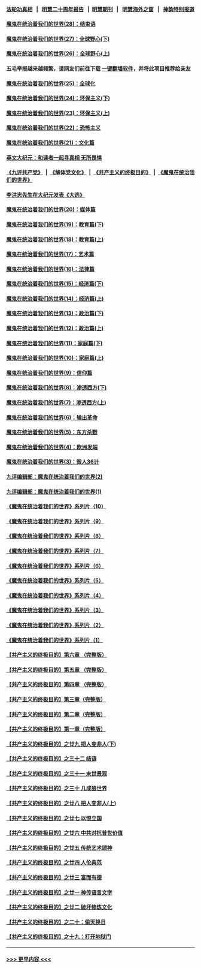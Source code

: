#### [法轮功真相](https://github.com/gfw-breaker/truth/blob/master/README.md?t=0) &nbsp;&nbsp;|&nbsp;&nbsp; [明慧二十周年报告](https://github.com/gfw-breaker/mh-reports/blob/master/README.md?t=0) &nbsp;&nbsp;|&nbsp;&nbsp;[明慧期刊](https://github.com/gfw-breaker/mh-qikan) &nbsp;&nbsp;|&nbsp;&nbsp; [明慧海外之窗](https://github.com/gfw-breaker/mh-news/blob/master/README.md?t=0) &nbsp;&nbsp;|&nbsp;&nbsp; [神韵特别报道](https://github.com/gfw-breaker/mh-news/blob/master/shenyun.md?t=0)
#### [魔鬼在统治着我们的世界(28)：结束语](../pages/nsc422/n10936246.md?t=07041401) 
#### [魔鬼在统治着我们的世界(27)：全球野心(下)](../pages/nsc422/n10928319.md?t=07041401) 
#### [魔鬼在统治着我们的世界(26)：全球野心(上)](../pages/nsc422/n10900318.md?t=07041401) 
#### 五毛举报越来越频繁，请网友们前往下载 [一键翻墙软件](https://github.com/gfw-breaker/ssr-accounts)，并将此项目推荐给亲友
#### [魔鬼在统治着我们的世界(25)：全球化](../pages/nsc422/n10788205.md?t=07041401) 
#### [魔鬼在统治着我们的世界(24)：环保主义(下)](../pages/nsc422/n10695307.md?t=07041401) 
#### [魔鬼在统治着我们的世界(23)：环保主义(上)](../pages/nsc422/n10688613.md?t=07041401) 
#### [魔鬼在统治着我们的世界(22)：恐怖主义](../pages/nsc422/n10614727.md?t=07041401) 
#### [魔鬼在统治着我们的世界(21)：文化篇](../pages/nsc422/n10597706.md?t=07041401) 
#### [英文大纪元：和读者一起寻真相 无所畏惧](../pages/nsc422/n12542027.md?t=07041401) 
#### [《九评共产党》](https://github.com/begood0513/9ping.md/blob/master/README.md) &nbsp;|&nbsp; [《解体党文化》](../../../../jtdwh.md/blob/master/README.md)  &nbsp;|&nbsp; [《共产主义的终极目的》](../../../../gczydzjmd.md/blob/master/README.md) &nbsp;|&nbsp; [《魔鬼在统治我们的世界》](../../../../mgztzwmdsj.md/blob/master/README.md) 
#### [李洪志先生在大纪元发表《大选》](../pages/nsc422/n12534746.md?t=07041401) 
#### [魔鬼在统治着我们的世界(20)：媒体篇](../pages/nsc422/n10586579.md?t=07041401) 
#### [魔鬼在统治着我们的世界(19)：教育篇(下)](../pages/nsc422/n10564808.md?t=07041401) 
#### [魔鬼在统治着我们的世界(18)：教育篇(上)](../pages/nsc422/n10526970.md?t=07041401) 
#### [魔鬼在统治着我们的世界(17)：艺术篇](../pages/nsc422/n10499093.md?t=07041401) 
#### [魔鬼在统治着我们的世界(16)：法律篇](../pages/nsc422/n10485969.md?t=07041401) 
#### [魔鬼在统治着我们的世界(15)：经济篇(下)](../pages/nsc422/n10469975.md?t=07041401) 
#### [魔鬼在统治着我们的世界(14)：经济篇(上)](../pages/nsc422/n10457370.md?t=07041401) 
#### [魔鬼在统治着我们的世界(13)：政治篇(下)](../pages/nsc422/n10448270.md?t=07041401) 
#### [魔鬼在统治着我们的世界(12)：政治篇(上)](../pages/nsc422/n10444576.md?t=07041401) 
#### [魔鬼在统治着我们的世界(11)：家庭篇(下)](../pages/nsc422/n10440961.md?t=07041401) 
#### [魔鬼在统治着我们的世界(10)：家庭篇(上)](../pages/nsc422/n10435448.md?t=07041401) 
#### [魔鬼在统治着我们的世界(9)：信仰篇](../pages/nsc422/n10432159.md?t=07041401) 
#### [魔鬼在统治着我们的世界(8)：渗透西方(下)](../pages/nsc422/n10429603.md?t=07041401) 
#### [魔鬼在统治着我们的世界(7)：渗透西方(上)](../pages/nsc422/n10426013.md?t=07041401) 
#### [魔鬼在统治着我们的世界(6)：输出革命](../pages/nsc422/n10421536.md?t=07041401) 
#### [魔鬼在统治着我们的世界(5)：东方杀戮](../pages/nsc422/n10417707.md?t=07041401) 
#### [魔鬼在统治着我们的世界(4)：欧洲发端](../pages/nsc422/n10414890.md?t=07041401) 
#### [魔鬼在统治着我们的世界(3)：毁人36计](../pages/nsc422/n10411583.md?t=07041401) 
#### [九评编辑部：魔鬼在统治着我们的世界(2)](../pages/nsc422/n10410036.md?t=07041401) 
#### [九评编辑部：魔鬼在统治着我们的世界(1)](../pages/nsc422/n10406825.md?t=07041401) 
#### [《魔鬼在统治着我们的世界》系列片（10）](../pages/nsc422/n12292670.md?t=07041401) 
#### [《魔鬼在统治着我们的世界》系列片（9）](../pages/nsc422/n12290859.md?t=07041401) 
#### [《魔鬼在统治着我们的世界》系列片（8）](../pages/nsc422/n12287445.md?t=07041401) 
#### [《魔鬼在统治着我们的世界》系列片（7）](../pages/nsc422/n12283425.md?t=07041401) 
#### [《魔鬼在统治着我们的世界》系列片（6）](../pages/nsc422/n12282314.md?t=07041401) 
#### [《魔鬼在统治着我们的世界》系列片（5）](../pages/nsc422/n12281419.md?t=07041401) 
#### [《魔鬼在统治着我们的世界》系列片（4）](../pages/nsc422/n12274024.md?t=07041401) 
#### [《魔鬼在统治着我们的世界》系列片（3）](../pages/nsc422/n12271322.md?t=07041401) 
#### [《魔鬼在统治着我们的世界》系列片（2）](../pages/nsc422/n12269049.md?t=07041401) 
#### [《魔鬼在统治着我们的世界》系列片（1）](../pages/nsc422/n12267575.md?t=07041401) 
#### [【共产主义的终极目的】第六章 （完整版）](../pages/nsc422/n11428913.md?t=07041401) 
#### [【共产主义的终极目的】第五章 （完整版）](../pages/nsc422/n11428912.md?t=07041401) 
#### [【共产主义的终极目的】第四章 （完整版）](../pages/nsc422/n11428907.md?t=07041401) 
#### [【共产主义的终极目的】第三章（完整版）](../pages/nsc422/n11428848.md?t=07041401) 
#### [【共产主义的终极目的】第二章（完整版）](../pages/nsc422/n11428831.md?t=07041401) 
#### [【共产主义的终极目的】第一章（完整版）](../pages/nsc422/n11417651.md?t=07041401) 
#### [【共产主义的终极目的】之廿九 把人变非人(下)](../pages/nsc422/n11344140.md?t=07041401) 
#### [【共产主义的终极目的】之三十二 结语](../pages/nsc422/n11360535.md?t=07041401) 
#### [【共产主义的终极目的】之三十一 末世景观](../pages/nsc422/n11351129.md?t=07041401) 
#### [【共产主义的终极目的】之三十 几成狼世界](../pages/nsc422/n11348280.md?t=07041401) 
#### [【共产主义的终极目的】之廿八 把人变非人(上)](../pages/nsc422/n11340492.md?t=07041401) 
#### [【共产主义的终极目的】之廿七 以恨立国](../pages/nsc422/n11336944.md?t=07041401) 
#### [【共产主义的终极目的】之廿六 中共对抗普世价值](../pages/nsc422/n11324785.md?t=07041401) 
#### [【共产主义的终极目的】之廿五 传统艺术颂神](../pages/nsc422/n11296396.md?t=07041401) 
#### [【共产主义的终极目的】之廿四 人伦典范](../pages/nsc422/n11296397.md?t=07041401) 
#### [【共产主义的终极目的】之廿三 富而有德](../pages/nsc422/n11283598.md?t=07041401) 
#### [【共产主义的终极目的】之廿一 神传语言文字](../pages/nsc422/n11263265.md?t=07041401) 
#### [【共产主义的终极目的】之廿二 破坏修炼文化](../pages/nsc422/n11245728.md?t=07041401) 
#### [【共产主义的终极目的】之二十：偷天换日](../pages/nsc422/n11238846.md?t=07041401) 
#### [【共产主义的终极目的】之十九：打开地狱门](../pages/nsc422/n11206376.md?t=07041401) 

----
#### [ >>> 更早内容 <<< ](../indexes/nsc422-earlier.md)
